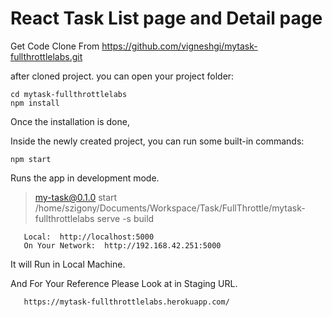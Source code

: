 # React Task List page and Detail page 

Get Code Clone From 
     https://github.com/vigneshgi/mytask-fullthrottlelabs.git
     
  after cloned project.
  you can open your project folder:
    
    cd mytask-fullthrottlelabs
    npm install
    
 Once the installation is done,
 
 Inside the newly created project, you can run some built-in commands:

    npm start
  
  Runs the app in development mode.
  
  > my-task@0.1.0 start /home/szigony/Documents/Workspace/Task/FullThrottle/mytask-fullthrottlelabs
  > serve -s build

       Local:  http://localhost:5000   
       On Your Network:  http://192.168.42.251:5000
   
   It  will Run in Local Machine.
   
   
   And For Your Reference Please Look at  in  Staging  URL.
             
       https://mytask-fullthrottlelabs.herokuapp.com/
          
